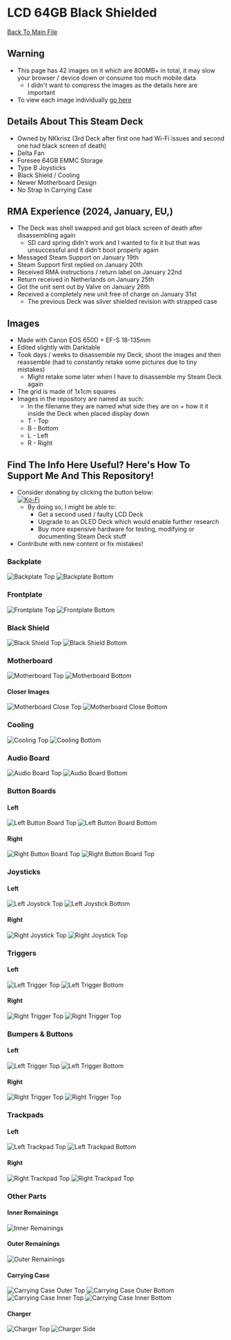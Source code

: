 # LCD 64GB Black Shielded
[Back To Main File](../../README.md)

## Warning
- This page has 42 images on it which are 800MB+ in total, it may slow your browser / device down or consume too much mobile data
    - I didn't want to compress the images as the details here are important
- To view each image individually [go here](https://github.com/NKkrisz/Steam-Deck-Hardware/tree/main/Images/LCD/Black_Shielded_64GB_2024_January)

## Details About This Steam Deck
- Owned by NKkrisz (3rd Deck after first one had Wi-Fi issues and second one had black screen of death)
- Delta Fan
- Foresee 64GB EMMC Storage
- Type B Joysticks
- Black Shield / Cooling
- Newer Motherboard Design
- No Strap In Carrying Case

## RMA Experience (2024, January, EU,)
- The Deck was shell swapped and got black screen of death after disassembling again
    - SD card spring didn't work and I wanted to fix it but that was unsuccessful and it didn't boot properly again
- Messaged Steam Support on January 19th
- Steam Support first replied on January 20th
- Received RMA instructions / return label on January 22nd
- Return received in Netherlands on January 25th
- Got the unit sent out by Valve on January 26th
- Received a completely new unit free of charge on January 31st
    - The previous Deck was silver shielded revision with strapped case

## Images
- Made with Canon EOS 650D + EF-S 18-135mm
- Edited slightly with Darktable
- Took days / weeks to disassemble my Deck, shoot the images and then reassemble (had to constantly retake some pictures due to tiny mistakes)
    - Might retake some later when I have to disassemble my Steam Deck again
- The grid is made of 1x1cm squares
- Images in the repository are named as such:
    - In the filename they are named what side they are on + how it it inside the Deck when placed display down
    - T - Top
    - B - Bottom
    - L - Left
    - R - Right

## Find The Info Here Useful? Here's How To Support Me And This Repository!
- Consider donating by clicking the button below:  
[![Ko-Fi](https://ko-fi.com/img/githubbutton_sm.svg)](https://ko-fi.com/nkkrisz)  
    - By doing so, I might be able to:
        - Get a second used / faulty LCD Deck
        - Upgrade to an OLED Deck which would enable further research
        - Buy more expensive hardware for testing, modifying or documenting Steam Deck stuff
- Contribute with new content or fix mistakes!

### Backplate
![Backplate Top](../../Images/LCD/Black_Shielded_64GB_2024_January/NKkrisz_Backplate_T.png)
![Backplate Bottom](../../Images/LCD/Black_Shielded_64GB_2024_January/NKkrisz_Backplate_B.png)

### Frontplate
![Frontplate Top](../../Images/LCD/Black_Shielded_64GB_2024_January/NKkrisz_Frontplate_T.png)
![Frontplate Bottom](../../Images/LCD/Black_Shielded_64GB_2024_January/NKkrisz_Frontplate_B.png)

### Black Shield
![Black Shield Top](../../Images/LCD/Black_Shielded_64GB_2024_January/NKkrisz_Black_Shield_T.png)
![Black Shield Bottom](../../Images/LCD/Black_Shielded_64GB_2024_January/NKkrisz_Black_Shield_B.png)

### Motherboard
![Motherboard Top](../../Images/LCD/Black_Shielded_64GB_2024_January/NKkrisz_Motherboard_T.png)
![Motherboard Bottom](../../Images/LCD/Black_Shielded_64GB_2024_January/NKkrisz_Motherboard_B.png)

#### Closer Images
![Motherboard Close Top](../../Images/LCD/Black_Shielded_64GB_2024_January/NKkrisz_Motherboard_Close_T.png)
![Motherboard Close Bottom](../../Images/LCD/Black_Shielded_64GB_2024_January/NKkrisz_Motherboard_Close_B.png)

### Cooling
![Cooling Top](../../Images/LCD/Black_Shielded_64GB_2024_January/NKkrisz_Cooling_T.png)
![Cooling Bottom](../../Images/LCD/Black_Shielded_64GB_2024_January/NKkrisz_Cooling_B.png)

### Audio Board
![Audio Board Top](../../Images/LCD/Black_Shielded_64GB_2024_January/NKkrisz_Audio_Board_T.png)
![Audio Board Bottom](../../Images/LCD/Black_Shielded_64GB_2024_January/NKkrisz_Audio_Board_B.png)

### Button Boards

#### Left
![Left Button Board Top](../../Images/LCD/Black_Shielded_64GB_2024_January/NKkrisz_L_Button_Board_T.png)
![Left Button Board Bottom](../../Images/LCD/Black_Shielded_64GB_2024_January/NKkrisz_L_Button_Board_B.png)

#### Right
![Right Button Board Top](../../Images/LCD/Black_Shielded_64GB_2024_January/NKkrisz_R_Button_Board_T.png)
![Right Button Board Top](../../Images/LCD/Black_Shielded_64GB_2024_January/NKkrisz_R_Button_Board_B.png)

### Joysticks

#### Left
![Left Joystick Top](../../Images/LCD/Black_Shielded_64GB_2024_January/NKkrisz_L_Joystick_T.png)
![Left Joystick Bottom](../../Images/LCD/Black_Shielded_64GB_2024_January/NKkrisz_L_Joystick_B.png)

#### Right
![Right Joystick Top](../../Images/LCD/Black_Shielded_64GB_2024_January/NKkrisz_R_Joystick_T.png)
![Right Joystick Top](../../Images/LCD/Black_Shielded_64GB_2024_January/NKkrisz_R_Joystick_B.png)

### Triggers

#### Left
![Left Trigger Top](../../Images/LCD/Black_Shielded_64GB_2024_January/NKkrisz_L_Trigger_T.png)
![Left Trigger Bottom](../../Images/LCD/Black_Shielded_64GB_2024_January/NKkrisz_L_Trigger_B.png)

#### Right
![Right Trigger Top](../../Images/LCD/Black_Shielded_64GB_2024_January/NKkrisz_R_Trigger_T.png)
![Right Trigger Top](../../Images/LCD/Black_Shielded_64GB_2024_January/NKkrisz_R_Trigger_B.png)

### Bumpers & Buttons

#### Left
![Left Trigger Top](../../Images/LCD/Black_Shielded_64GB_2024_January/NKkrisz_L_Buttons_Bumper_T.png)
![Left Trigger Bottom](../../Images/LCD/Black_Shielded_64GB_2024_January/NKkrisz_L_Buttons_Bumper_B.png)

#### Right
![Right Trigger Top](../../Images/LCD/Black_Shielded_64GB_2024_January/NKkrisz_R_Buttons_Bumper_T.png)
![Right Trigger Top](../../Images/LCD/Black_Shielded_64GB_2024_January/NKkrisz_R_Buttons_Bumper_B.png)

### Trackpads

#### Left
![Left Trackpad Top](../../Images/LCD/Black_Shielded_64GB_2024_January/NKkrisz_L_Trackpad_T.png)
![Left Trackpad Bottom](../../Images/LCD/Black_Shielded_64GB_2024_January/NKkrisz_L_Trackpad_B.png)

#### Right
![Right Trackpad Top](../../Images/LCD/Black_Shielded_64GB_2024_January/NKkrisz_R_Trackpad_T.png)
![Right Trackpad Top](../../Images/LCD/Black_Shielded_64GB_2024_January/NKkrisz_R_Trackpad_B.png)

### Other Parts

#### Inner Remainings
![Inner Remainings](../../Images/LCD/Black_Shielded_64GB_2024_January/NKkrisz_Inner_Remaining_Parts.png)

#### Outer Remainings
![Outer Remainings](../../Images/LCD/Black_Shielded_64GB_2024_January/NKkrisz_Outer_Remaining_Parts.png)

#### Carrying Case
![Carrying Case Outer Top](../../Images/LCD/Black_Shielded_64GB_2024_January/NKkrisz_Case_Outer_T.png)
![Carrying Case Outer Bottom](../../Images/LCD/Black_Shielded_64GB_2024_January/NKkrisz_Case_Outer_B.png)
![Carrying Case Inner Top](../../Images/LCD/Black_Shielded_64GB_2024_January/NKkrisz_Case_Inner_T.png)
![Carrying Case Inner Bottom](../../Images/LCD/Black_Shielded_64GB_2024_January/NKkrisz_Case_Inner_B.png)

#### Charger
![Charger Top](../../Images/LCD/Black_Shielded_64GB_2024_January/NKkrisz_Charger_Top.png)
![Charger Side](../../Images/LCD/Black_Shielded_64GB_2024_January/NKkrisz_Charger_Side.png)